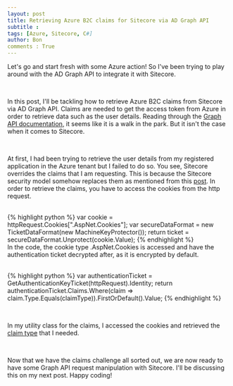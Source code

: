 ```yaml
---
layout: post
title: Retrieving Azure B2C claims for Sitecore via AD Graph API
subtitle :
tags: [Azure, Sitecore, C#]
author: Bon
comments : True
---
```


Let's go and start fresh with some Azure action! So I've been trying to play around with the AD Graph API to integrate it with Sitecore.

<br>

In this post, I'll be tackling how to retrieve Azure B2C claims from Sitecore via AD Graph API. Claims are needed to get the access token from Azure in order to retrieve data such as the user details. Reading through the [Graph API documentation](https://docs.microsoft.com/en-us/azure/active-directory-b2c/active-directory-b2c-reference-tokens#claims-in-id-and-access-tokens), it seems like it is a walk in the park. But it isn't the case when it comes to Sitecore. 

<br>

At first, I had been trying to retrieve the user details from my registered application in the Azure tenant but I failed to do so. You see, Sitecore overrides the claims that I am requesting. This is because the Sitecore security model somehow replaces them as mentioned from this [post](http://blog.baslijten.com/how-to-add-federated-authentication-with-sitecore-and-owin/). In order to retrieve the claims, you have to access the cookies from the http request.

<br>
{% highlight python %}
var cookie = httpRequest.Cookies[".AspNet.Cookies"];
var secureDataFormat = new TicketDataFormat(new MachineKeyProtector());
return ticket = secureDataFormat.Unprotect(cookie.Value);
{% endhighlight %}

<br>
In the code, the cookie type .AspNet.Cookies is accessed and have the authentication ticket decrypted after, as it is encrypted by default.
<br>

<br>

{% highlight python %}
var authenticationTicket = GetAuthenticationKeyTicket(httpRequest).Identity;
return authenticationTicket.Claims.Where(claim => claim.Type.Equals(claimType)).FirstOrDefault().Value;
{% endhighlight %}

<br>

In my utility class for the claims, I accessed the cookies and retrieved the [claim type](https://docs.microsoft.com/bs-latn-ba/azure/architecture/multitenant-identity/claims) that I needed.

<br>

Now that we have the claims challenge all sorted out, we are now ready to have some Graph API request manipulation with Sitecore. I'll be discussing this on my next post. Happy coding!

